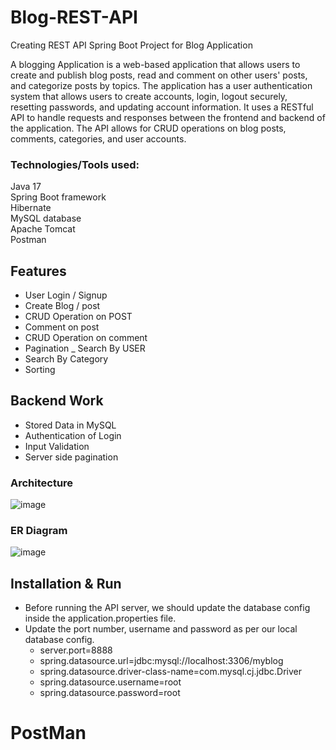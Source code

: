 # Blog-REST-API
Creating REST API Spring Boot Project for Blog Application

A blogging Application is a web-based application that allows users to create and publish blog posts, read and comment on other users' posts, and categorize posts by topics.
The application has a user authentication system that allows users to create accounts, login, logout securely, resetting passwords, and updating account information.
It uses a RESTful API to handle requests and responses between the frontend and backend of the application.
The API allows for CRUD operations on blog posts, comments, categories, and user accounts.


### Technologies/Tools used: </br>
Java 17 </br>
Spring Boot framework </br>
Hibernate </br>
MySQL database </br>
Apache Tomcat </br>
Postman


## Features
- User Login / Signup 
- Create Blog / post
- CRUD Operation on POST
- Comment on post
- CRUD Operation on comment
- Pagination
_ Search By USER
- Search By Category
- Sorting


## Backend Work

- Stored Data in MySQL
- Authentication of Login
- Input Validation
- Server side pagination


### Architecture </br>
![image](https://github.com/jagruti1998/Blog-REST-API/assets/50023337/0e023e7c-4f40-410e-930f-09f7c4b82e12)

### ER Diagram </br>
![image]()

## Installation & Run
 - Before running the API server, we should update the database config inside the application.properties file.
 - Update the port number, username and password as per our local database config.  
    - server.port=8888
    - spring.datasource.url=jdbc:mysql://localhost:3306/myblog
    - spring.datasource.driver-class-name=com.mysql.cj.jdbc.Driver
    - spring.datasource.username=root
    - spring.datasource.password=root

  
# PostMan
  
